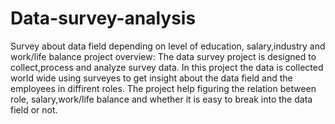 # Data-survey-analysis
Survey about data field depending on level of education, salary,industry and work/life balance
project overview:
The data survey project is designed to collect,process and analyze survey data. In this project the data is collected world wide using surveyes to get insight about the data field and the employees in diffirent roles.
The project help figuring the relation between role, salary,work/life balance and whether it is easy to break into the data field or not.
